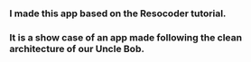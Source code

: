 ### I made this app based on the Resocoder tutorial.
### It is a show case of an app made following the clean architecture of our Uncle Bob.
